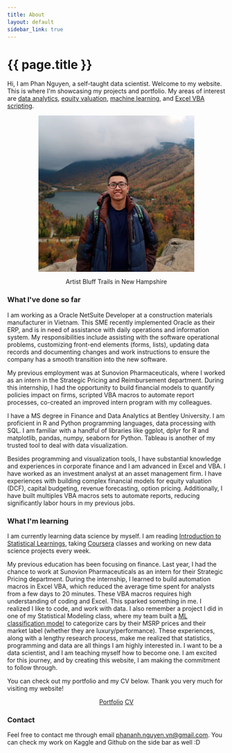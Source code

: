 ```yaml
---
title: About
layout: default
sidebar_link: true
---
```

<div class="sidebar-right" style="background-color:#202020"></div>
<h1 class="page-title" >{{ page.title }}</h1>

Hi, I am Phan Nguyen, a self-taught data scientist. Welcome to my website. This is where I'm showcasing my projects and portfolio. My areas of interest are [data analytics](https://pab-nguyen.github.io/portfolio/#data-analytics), [equity valuation](https://pab-nguyen.github.io/portfolio/#equity-valuation), [machine learning](https://pab-nguyen.github.io/portfolio/#machine-learning), and [Excel VBA scripting](https://pab-nguyen.github.io/portfolio/#excel-vba). 

<p align="center">
	<img align="center" src="/assets/me.jpg" width="360">
</p>
<figcaption style="text-align:center">
	Artist Bluff Trails in New Hampshire
</figcaption>

### What I've done so far  
I am working as a Oracle NetSuite Developer at a construction materials manufacturer in Vietnam. This SME recently implemented Oracle as their ERP, and is in need of assistance with daily operations and information system. My responsibilities include assisting with the software operational problems, customizing front-end elements (forms, lists), updating data records and documenting changes and work instructions to ensure the company has a smooth transition into the new software.  

My previous employment was at Sunovion Pharmaceuticals, where I worked as an intern in the Strategic Pricing and Reimbursement department. During this internship, I had the opportunity to build financial models to quantify policies impact on firms, scripted VBA macros to automate report processes, co-created an improved intern program with my colleagues. 

I have a MS degree in Finance and Data Analytics at Bentley University. I am proficient in R and Python programming languages, data processing with SQL. I am familiar with a handful of libraries like ggplot, dplyr for R and matplotlib, pandas, numpy, seaborn for Python. Tableau is another of my trusted tool to deal with data visualization. 

Besides programming and visualization tools, I have substantial knowledge and experiences in corporate finance and I am advanced in Excel and VBA. I have worked as an investment analyst at an asset management firm. I have experiences with building complex financial models for equity valuation (DCF), capital budgeting, revenue forecasting, option pricing. Additionally, I have built multiples VBA macros sets to automate reports, reducing significantly labor hours in my previous jobs. 

### What I'm learning

I am currently learning data science by myself. I am reading [Introduction to Statistical Learnings](https://www.amazon.com/Introduction-Statistical-Learning-Applications-Statistics/dp/1461471370), taking [Coursera](https://www.coursera.org/specializations/jhu-data-science?utm_source=gg&utm_medium=sem&utm_campaign=03-DataScience-JHU-US&utm_content=03-DataScience-JHU-US&campaignid=313639147&adgroupid=99651856256&device=c&keyword=udemy%20data%20science&matchtype=b&network=g&devicemodel=&adpostion=&creativeid=426687804151&hide_mobile_promo&gclid=CjwKCAiAsOmABhAwEiwAEBR0ZuEZVtTe4IEeGiHwzDtI-ahodeNe2vV2HlK4KtQBQJ5apdtqXUta0xoCqfQQAvD_BwE) classes and working on new data science projects every week. 

My previous education has been focusing on finance. Last year, I had the chance to work at Sunovion Pharmaceuticals as an intern for their Strategic Pricing department. During the internship, I learned to build automation macros in Excel VBA, which reduced the average time spent for analysts from a few days to 20 minutes. These VBA macros requires high understanding of coding and Excel. This sparked something in me. I realized I like to code, and work with data. I also remember a project I did in one of my Statistical Modeling class, where my team built a [ML classification model](https://pab-nguyen.github.io/2019/11/28/car-classification.html) to categorize cars by their MSRP prices and their market label (whether they are luxury/performance). These experiences, along with a lengthy research process, make me realized that statistics, programming and data are all things I am highly interested in. I want to be a data scientist, and I am teaching myself how to become one. I am excited for this journey, and by creating this website, I am making the commitment to follow through.  

You can check out my portfolio and my CV below. Thank you very much for visiting my website!

<p align="center">
	<a class="button" name="button" href="/portfolio/">Portfolio</a>
	<a class="button" name="button" href="/CV.html">CV</a>    
</p>

### Contact
Feel free to contact me through email [phananh.nguyen.vn@gmail.com](mailto:phananh.nguyen.vn@gmail.com). You can check my work on Kaggle and Github on the side bar as well :D
